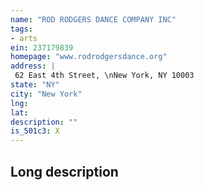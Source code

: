 ```yaml
---
name: "ROD RODGERS DANCE COMPANY INC"
tags:
- arts
ein: 237179839
homepage: "www.rodrodgersdance.org"
address: |
 62 East 4th Street, \nNew York, NY 10003
state: "NY"
city: "New York"
lng: 
lat: 
description: ""
is_501c3: X
---
```


## Long description


